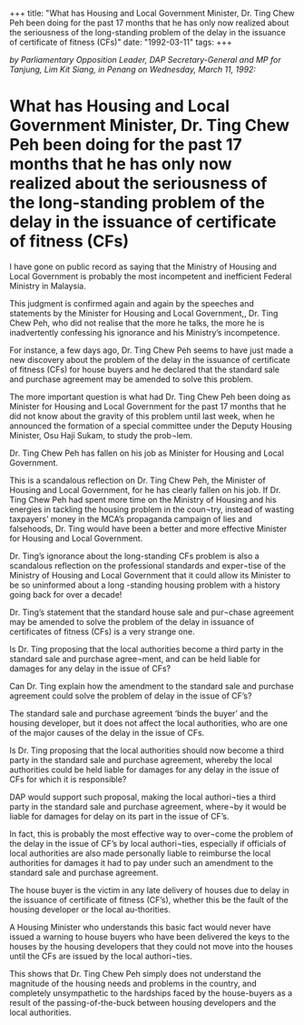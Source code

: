 +++ 
title: "What has Housing and Local Government Minister, Dr. Ting Chew Peh been doing for the past 17 months that he has only now realized about the seriousness of the long-standing problem of the delay in the issuance of certificate of fitness (CFs)"
date: "1992-03-11"
tags:
+++

_by Parliamentary Opposition Leader, DAP Secretary-General and MP for Tanjung,  Lim Kit Siang, in Penang on Wednesday, March 11, 1992:_

# What has Housing and Local Government Minister, Dr. Ting Chew Peh been doing for the past 17 months that he has only now realized about the seriousness of the long-standing problem of the delay in the issuance of certificate of fitness (CFs)

I have gone on public record as saying that the Ministry of Housing and Local Government is probably the most incompetent and inefficient Federal Ministry in Malaysia.</u>

This judgment is confirmed again and again by the speeches and statements by the Minister for Housing and Local Government,, Dr. Ting Chew Peh, who did not realise that the more he talks, the more he is inadvertently confessing his ignorance and his Ministry’s incompetence.

For instance, a few days ago, Dr. Ting Chew Peh seems to have just made a new discovery about the problem of the delay in the issuance of certificate of fitness (CFs) for house buyers and he declared that the standard sale and purchase agreement may be amended to solve this problem.

The more important question is what had Dr. Ting Chew Peh been doing as Minister for Housing and Local Government for the past 17 months that he did not know about the gravity of this problem until last week, when he announced the formation of a special committee under the Deputy Housing 
Minister, Osu Haji Sukam, to study the prob¬lem.

Dr. Ting Chew Peh has fallen on his job as Minister for Housing and Local Government.

This is a scandalous reflection on Dr. Ting Chew Peh, the Minister of Housing and Local Government, for he has clearly fallen on his job. If Dr. Ting Chew Peh had spent more time on the Ministry of Housing and his energies in tackling the housing problem in the coun¬try, instead of wasting taxpayers’ money in the MCA’s propaganda campaign of lies and falsehoods, Dr. Ting would have been a better and more effective Minister for Housing and Local Government.

Dr. Ting’s ignorance about the long-standing CFs problem is also a scandalous reflection on the professional standards and exper¬tise of the Ministry of Housing and Local Government that it could allow its Minister to be so uninformed about a long -standing housing problem with a history going back for over a decade!

Dr. Ting’s statement that the standard house sale and pur¬chase agreement may be amended to solve the problem of the delay in issuance of certificates of fitness (CFs) is a very strange one.

Is Dr. Ting proposing that the local authorities become a third party in the standard sale and purchase agree¬ment, and can be held liable for damages for any delay in the issue of CFs?

Can Dr. Ting explain how the amendment to the standard sale and purchase agreement could solve the problem of delay in the issue of CF’s?


The standard sale and purchase agreement ‘binds the buyer’ and the housing developer, but it does not affect the local authorities, who are one of the major causes of the delay in the issue of CFs.

Is Dr. Ting proposing that the local authorities should now become a third party in the standard sale and purchase agreement, whereby the local authorities could be held liable for damages for any delay in the issue of CFs for which it is responsible?

DAP would support such proposal, making the local authori¬ties a third party in the standard sale and purchase agreement, where¬by it would be liable for damages for delay on its part in the issue of 
CF’s.

In fact, this is probably the most effective way to over¬come the problem of the delay in the issue of CF’s by local authori¬ties, especially if officials of local authorities are also made personally liable to reimburse the local authorities for damages it had to pay under such an amendment to the standard sale and purchase agreement.

The house buyer is the victim in any late delivery of houses due to delay in the issuance of certificate of fitness (CF’s), whether this be the fault of the housing developer or the local au-thorities.

A Housing Minister who understands this basic fact would never have issued a warning to house buyers who have been delivered the keys to the houses by the housing developers that they could not move into the houses until the CFs are issued by the local authori¬ties.

This shows that Dr. Ting Chew Peh simply does not understand the magnitude of the housing needs and problems in the country, and completely unsympathetic to the hardships faced by the house-buyers as a result of the passing-of-the-buck between housing developers and the local authorities.
 
